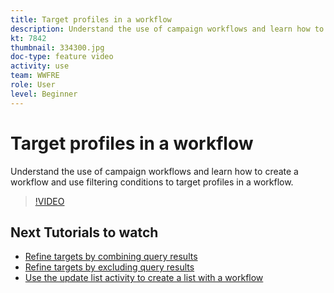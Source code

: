 ```yaml
---
title: Target profiles in a workflow
description: Understand the use of campaign workflows and learn how to create a workflow and use filtering conditions to target profiles in a workflow.
kt: 7842
thumbnail: 334300.jpg
doc-type: feature video
activity: use
team: WWFRE
role: User
level: Beginner
---
```

# Target profiles in a workflow

Understand the use of campaign workflows and learn how to create a workflow and use filtering conditions to target profiles in a workflow.

>[!VIDEO](https://video.tv.adobe.com/v/334300?quality=12)

## Next Tutorials to watch

* [Refine targets by combining query results](/help/process-management/refine-targets-by-combining-query-results.md)
* [Refine targets by excluding query results](/help/process-management/refine-targets-by-excluding-query-results.md)
* [Use the update list activity to create a list with a workflow](/help/process-management/use-the-update-list-activity.md)
